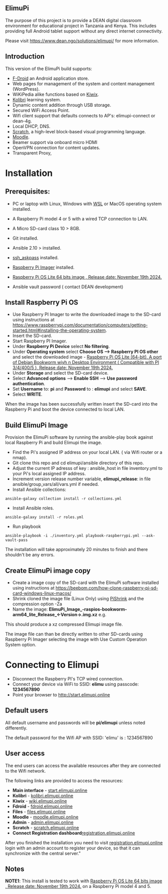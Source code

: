 ## ElimuPi

The purpose of this project is to provide a DEAN digital classroom environment for educational project in Tanzania and Kenya. This includes providing full Android tablet support without any direct internet connectivity.

Please visit https://www.dean.ngo/solutions/elimupi/  for more information.

## Introduction

This version of the ElimuPi build supports:

- [F-Droid](https://f-droid.org/) an Android application store.
- Web pages for management of the system and content management (WordPress).
- WiKiPedia alike functions based on [Kiwix](https://www.kiwix.org/en/about/).
- [Kolibri](https://learningequality.org/kolibri/) learning system.
- Dynamic content addition through USB storage.
- Secured WiFi Access Point.
- Wifi client support that defaults connects to AP's: elimupi-connect or dean-4g.
- Local DHCP, DNS.
- [Scratch](https://scratch.mit.edu/about), a high-level block-based visual programming language.
- [Moodle](https://moodle.org/).
- Beamer support via onboard micro HDMI
- OpenVPN connection for content updates.
- Transparent Proxy,

#  Installation

## Prerequisites:
 - PC or laptop with Linux, Windows with [WSL](https://ubuntu.com/wsl) or MacOS operating system installed.
 - A Raspberry Pi model 4 or 5 with a wired TCP connection to LAN.
 - A Micro SD-card class 10 > 8GB.
 - Git installed.
 - Ansible 2.10 > installed.
 - [ssh_askpass](https://packages.ubuntu.com/search?keywords=ssh-askpass) installed.
 - [Raspberry Pi Imager](https://www.raspberrypi.com/software/)  installed.
 - [Raspberry Pi OS Lite 64 bits image , Release date:  November 19th 2024.](https://downloads.raspberrypi.com/raspios_lite_arm64/images/raspios_lite_arm64-2024-11-19/2024-11-19-raspios-bookworm-arm64-lite.img.xz)

 - Ansible vault password ( contact DEAN development)

## Install Raspberry Pi OS

 - Use Raspberry PI Imager to write the downloaded image to the SD-card using instructions at  https://www.raspberrypi.com/documentation/computers/getting-started.html#installing-the-operating-system.
 - Insert the SD-card.
 - Start Raspberry PI Imager.
 - Under **Raspberry Pi Device** select **No filtering**.
 - Under **Operating system** select **Choose OS --> Raspberry PI OS other** and select the downloaded image - [Raspberry Pi OS Lite (64-bit), A port of Debian Bookworm wiyh n Desktop Environment ( Compatible with PI 3/4/400/5 ), Release date: November 19th 2024.](https://downloads.raspberrypi.com/raspios_lite_arm64/images/raspios_lite_arm64-2024-11-19/2024-11-19-raspios-bookworm-arm64-lite.img.xz)
 - Under **Storage** and select the SD-card device.
 - Select **Advanced options** -->  **Enable SSH** --> **Use password authentication**.
 - Set **Username** to: **pi** and **Password** to : **elimupi** and select **SAVE**.
 - Select **WRITE**.

 When the image has been successfully written insert the SD-card into the Raspberry Pi and boot the device connected to local LAN.

## Build ElimuPi Image

Provision the ElimuPi software by running the ansible-play book against local Raspberry Pi and build Elimupi the image.

 - Find the Pi's assigned IP address on your local LAN. ( via Wifi router or a nmap).
 - Git clone this repo and cd elimupi/ansible directory of this repo.
 - Adjust the current IP adresss of key : ansible_host  in file  inventory.yml to your Pi's local assigned IP address.
 - Increment version release number variable, **elimupi_release**: in file ansible/group_vars/all/vars.yml if needed.
 - Install Ansible collections:

`ansible-galaxy collection install -r collections.yml`

 - Install Ansible roles.

`ansible-galaxy install -r roles.yml`

 - Run playbook

`ansible-playbook -i ./inventory.yml playbook-raspberrypi.yml --ask-vault-pass`

The installation will take approximately 20 minutes to finish and there shouldn't be any errors.

## Create ElimuPi image copy

 - Create a image copy of the SD-card with the ElimuPi software installed using instructions at https://beebom.com/how-clone-raspberry-pi-sd-card-windows-linux-macos/
 - Shrink cloned the image file (Linux Only) using [PiShrink](https://github.com/Drewsif/PiShrink) and the compression option -Za
 - Name the image: **ElimuPi_Image_<YYYY-MM-DD>-raspios-bookworm-arm64_lite_Release_<-Version->.img.xz** e.g.

This should produce a xz compressed Elimupi image file.

The image file can than be directly written to other SD-cards using Raspberry Pi Imager selecting the image with Use Custom Operation System option.

# Connecting to Elimupi

-  Disconnect the Raspberry PI's TCP wired connection.
-  Connect your device via WiFi to SSID:  **elimu** using passcode: **1234567890**
-  Point your browser to http://start.elimupi.online

## Default users
All default username and passwords will be **pi/elimupi** unless noted differently.

The default password for the Wifi AP with SSID: 'elimu' is : 1234567890

## User access
The end users can access the available resources after they are connected to the Wifi network.

The following links are provided to access the resources:

- **Main interface** - [start.elimupi.online](http://start.elimupi.online)
- **Kolibri** - [kolibri.elimupi.online](http://kolibri.elimupi.online)
- **Kiwix** - [wiki.elimupi.online](http://wiki.elimupi.online)
- **Fdroid** - [fdroid.elimupi.online](http://fdroid.elimupi.online)
- **Files** - [files.elimupi.online](http://files.elimupi.online)
- **Moodle** - [moodle.elimupi.online](http://moodle.elimupi.online)
- **Admin** - [admin.elimupi.online](http://admin.elimupi.online)
- **Scratch** - [scratch.elimupi.online](http://scratch.elimupi.online)
- **Connect Registration dashboard**[registration.elimupi.online](http://registration.elimupi.online)

After you finished the installation you need to visit [registration.elimupi.online](http://registration.elimupi.online) login with an admin account to register your device, so that it can synchronize with the central server."

## Notes
**NOTE1**: This install is tested to work with [Raspberry Pi OS Lite 64 bits image , Release date: November 19th 2024.](https://downloads.raspberrypi.com/raspios_lite_arm64/images/raspios_lite_arm64-2024-11-19/2024-11-19-raspios-bookworm-arm64-lite.img.xz) on a Raspberry Pi model 4 and 5.
